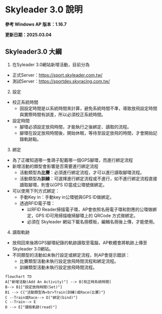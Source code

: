 # Skyleader 3.0 說明

**參考 Windows AP 版本：1.16.7**

**更新日期：2025.03.04**

## Skyleader3.0 大綱
1.  在Syleader 3.0網站新增活動，目前分為

   - 正式Server：https://sport.skyleader.com.tw/
   - 測試Server：https://sportdev.skyracing.com.tw/

2.  設定

- 校正系統時間
    - 因設定時間是以系統時間來計算，避免系統時間不準，導致放飛設定時間與實際時間有誤差，所以必須校正系統時間。
- 設定時間
    - 腳環必須設定放飛時間，才能執行之後綁定、讀取的流程。
    - 腳環在設定放飛時間後，開始休眠，等待至設定放飛的時間，才會開始記錄軌跡點。

3.  綁定

- 為了正確知道哪一隻鴿子配戴哪一個GPS腳環，而進行綁定流程
- 新增活動的類型會影響是否需要進行綁定流程
    - 活動類型為**比賽**：必須進行綁定流程，才可以進行讀取腳環流程。
    - 活動類型為**訓練**：可選擇進行綁定流程或不進行，如不進行綁定流程直接讀取腳環，則會以GPS ID當成公環號做綁定。
- 可以使用下列方式綁定：
    - 手動Key in：手動key in公環號與GPS ID做綁定。
    - 透過RFID電子環：
        - 以RFID Reader掃描電子環，AP會依照名冊電子環和對應的公環做綁定，GPS ID可用掃描槍掃腳環上的 QRCode 方式做綁定。
        - 必須在 Skyleader 網站下載名冊模板，編輯名冊後上傳，才能使用。

4.  讀取軌跡

- 放飛回來後將GPS腳環紀錄的軌跡讀取至電腦，AP軟體會將軌跡上傳至Skyleader 3.0網站。
- 不同類型的活動如未執行設定或綁定流程，則AP會提示錯誤：
    - 比賽類型活動未執行設定放飛時間流程和綁定流程。
    - 訓練類型活動未執行設定放飛時間流程。


```mermaid
flowchart TD
A["新增活動(Add An Activity)"] --> B[校正時系統時間]
B--> B1["設定放飛時間(Set)"]
B1 --> C{"活動類型為<br>Train(訓練)或Race(比賽)"}
C --Train或Race--> D["綁定(bind)"]
C --Train--> E
D --> E["讀取軌跡(read)"]
```
